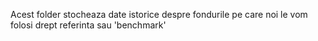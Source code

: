 Acest folder stocheaza date istorice despre fondurile pe care noi le vom folosi drept referinta sau 'benchmark'
